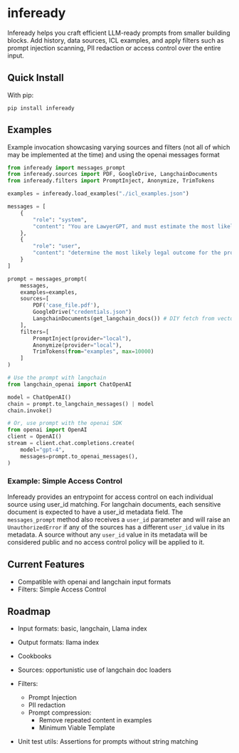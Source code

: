 # infeready

Infeready helps you craft efficient LLM-ready prompts from smaller building
blocks. Add history, data sources, ICL examples, and apply filters such as prompt
injection scanning, PII redaction or access control over the entire input.

## Quick Install

With pip:

```
pip install infeready
```

## Examples
Example invocation showcasing varying sources and filters (not all of which may be implemented at the time) and using the openai messages format

```python
from infeready import messages_prompt
from infeready.sources import PDF, GoogleDrive, LangchainDocuments
from infeready.filters import PromptInject, Anonymize, TrimTokens

examples = infeready.load_examples("./icl_examples.json")

messages = [
    {
        "role": "system",
        "content": "You are LawyerGPT, and must estimate the most likely judicial outcome for a user provided case. Consider all provided documents and respond concisely."
    },
    {
        "role": "user",
        "content": "determine the most likely legal outcome for the provided case"
    }
]

prompt = messages_prompt(
    messages,
    examples=examples,
    sources=[
        PDF('case_file.pdf'),
        GoogleDrive("credentials.json")
        LangchainDocuments(get_langchain_docs()) # DIY fetch from vectorstore
    ],
    filters=[
        PromptInject(provider="local"), 
        Anonymize(provider="local"),
        TrimTokens(from="examples", max=10000)
    ]
)

# Use the prompt with langchain
from langchain_openai import ChatOpenAI

model = ChatOpenAI()
chain = prompt.to_langchain_messages() | model
chain.invoke()

# Or, use prompt with the openai SDK
from openai import OpenAI
client = OpenAI()
stream = client.chat.completions.create(
    model="gpt-4",
    messages=prompt.to_openai_messages(),
)
```

### Example: Simple Access Control

Infeready provides an entrypoint for access control on each individual source using user_id matching. For langchain documents, each sensitive document is expected to have a user_id metadata field. The `messages_prompt` method also receives a `user_id` parameter and will raise an `UnauthorizedError` if any of the sources has a different `user_id` value in its metadata. A source without any `user_id` value in its metadata will be considered public and no access control policy will be applied to it.

## Current Features
- Compatible with openai and langchain input formats
- Filters: Simple Access Control

## Roadmap

- Input formats: basic, langchain, Llama index
- Output formats: llama index
- Cookbooks
- Sources: opportunistic use of langchain doc loaders

- Filters:
    - Prompt Injection
    - PII redaction
    - Prompt compression:
        - Remove repeated content in examples
        - Minimum Viable Template
- Unit test utils: Assertions for prompts without string matching